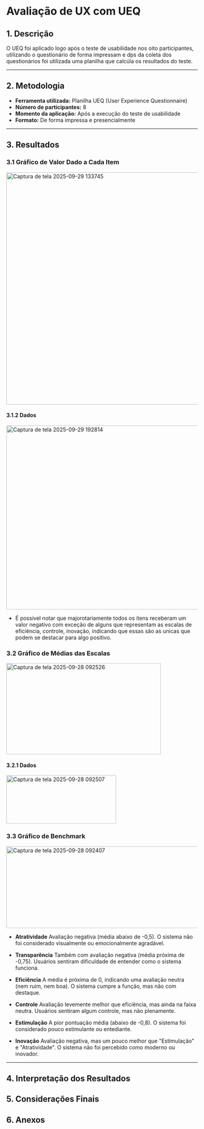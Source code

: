 # Avaliação de UX com UEQ

## 1. Descrição

O UEQ foi aplicado logo após o teste de usabilidade nos oito participantes, utilizando o questionário de forma impressam e dps da coleta dos questionários foi utilizada uma planilha que calcúla os resultados do teste.

---

## 2. Metodologia

- **Ferramenta utilizada:** Planilha UEQ (User Experience Questionnaire)
- **Número de participantes:** 8
- **Momento da aplicação:** Após a execução do teste de usabilidade
- **Formato:** De forma impressa e presencialmente

---

## 3. Resultados


### 3.1 Gráfico de Valor Dado a Cada Item

<img width="679" height="611" alt="Captura de tela 2025-09-29 133745" src="https://github.com/user-attachments/assets/ed991685-d28e-4285-a9e8-55b7ba762ba7" />

#### 3.1.2 Dados 

<img width="669" height="484" alt="Captura de tela 2025-09-29 192814" src="https://github.com/user-attachments/assets/941c22de-13d9-4803-ba43-88c1cfd99cb7" />

- É possivel notar que majorotariamente todos os itens receberam um valor negativo com exceção de alguns que representam as escalas de eficiência, controle, inovação, indicando que essas são as unicas que podem se destacar para algo positivo.


      
### 3.2 Gráfico de Médias das Escalas 

<img width="407" height="240" alt="Captura de tela 2025-09-28 092526" src="https://github.com/user-attachments/assets/bc0a9dde-6c3e-4242-b9c8-29d4fb98779c" />

#### 3.2.1 Dados

<img width="289" height="127" alt="Captura de tela 2025-09-28 092507" src="https://github.com/user-attachments/assets/c315223b-b0c9-4e89-8dc5-98ed875367f5" />


### 3.3 Gráfico de Benchmark

<img width="693" height="215" alt="Captura de tela 2025-09-28 092407" src="https://github.com/user-attachments/assets/5f84a4ea-f9b0-4778-8506-8e74c9491b3b" />  




- **Atratividade**	Avaliação negativa (média abaixo de -0,5). O sistema não foi considerado visualmente ou emocionalmente agradável.  

- **Transparência**	Também com avaliação negativa (média próxima de -0,75). Usuários sentiram dificuldade de entender como o sistema funciona.  

- **Eficiência**	A média é próxima de 0, indicando uma avaliação neutra (nem ruim, nem boa). O sistema cumpre a função, mas não com destaque.  

- **Controle**	Avaliação levemente melhor que eficiência, mas ainda na faixa neutra. Usuários sentiram algum controle, mas não plenamente.  

- **Estimulação**	A pior pontuação média (abaixo de -0,8). O sistema foi considerado pouco estimulante ou entediante.  

- **Inovação**	Avaliação negativa, mas um pouco melhor que "Estimulação" e "Atratividade". O sistema não foi percebido como moderno ou inovador.  

---

## 4. Interpretação dos Resultados


## 5. Considerações Finais

## 6. Anexos
